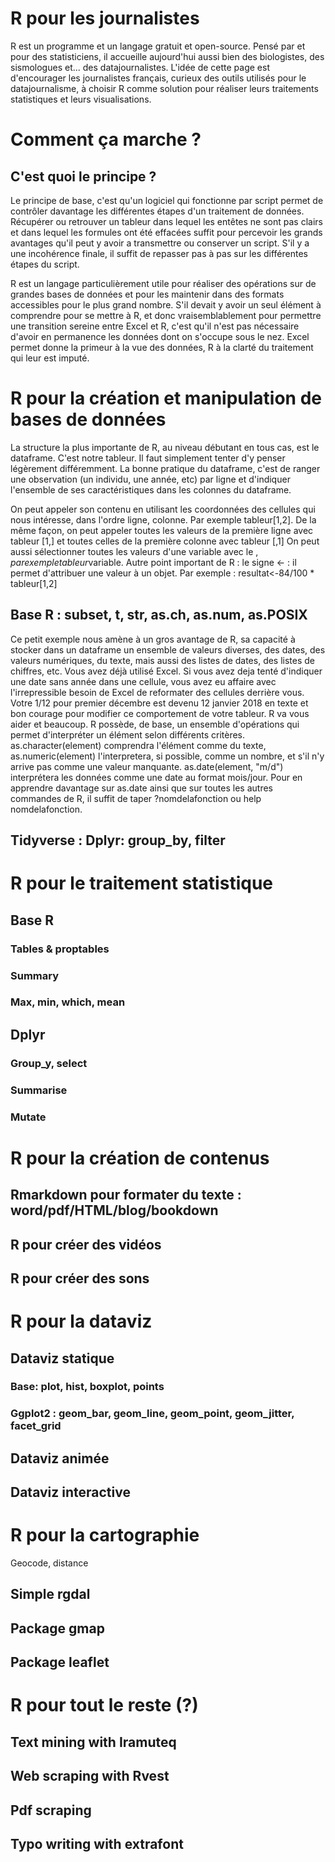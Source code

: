 # R pour les journalistes
R est un programme et un langage gratuit et open-source. Pensé par et pour des statisticiens, il accueille aujourd'hui aussi bien des biologistes, des sismologues et... des datajournalistes.
L'idée de cette page est d'encourager les journalistes français, curieux des outils utilisés pour le datajournalisme, à choisir R comme solution pour réaliser leurs traitements statistiques et leurs visualisations.

# Comment ça marche ?

## C'est quoi le principe ? 

Le principe de base, c'est qu'un logiciel qui fonctionne par script permet de contrôler davantage les différentes étapes d'un traitement de données. Récupérer ou retrouver un tableur dans lequel les entêtes ne sont pas clairs et dans lequel les formules ont été effacées suffit pour percevoir les grands avantages qu'il peut y avoir a transmettre ou conserver un script.
S'il y a une incohérence finale, il suffit de repasser pas à pas sur les différentes étapes du script.

R est un langage particulièrement utile pour réaliser des opérations sur de grandes bases de données et pour les maintenir dans des formats accessibles pour le plus grand nombre.
S'il devait y avoir un seul élément à comprendre pour se mettre à R, et donc vraisemblablement pour permettre une transition sereine entre Excel et R, c'est qu'il n'est pas nécessaire d'avoir en permanence les données dont on s'occupe sous le nez. Excel permet donne la primeur à la vue des données, R à la clarté du traitement qui leur est imputé.

# R pour la création et manipulation de bases de données

La structure la plus importante de R, au niveau débutant en tous cas, est le dataframe. C'est notre tableur. Il faut simplement tenter d'y penser légèrement différemment. La bonne pratique du dataframe, c'est de ranger une observation (un individu, une année, etc) par ligne et d'indiquer l'ensemble de ses caractéristiques dans les colonnes du dataframe.

On peut appeler son contenu en utilisant les coordonnées des cellules qui nous intéresse, dans l'ordre ligne, colonne. Par exemple tableur[1,2]. De la même façon, on peut appeler toutes les valeurs de la première ligne avec tableur [1,] et toutes celles de la première colonne avec tableur [,1]
On peut aussi sélectionner toutes les valeurs d'une variable avec le $, par exemple tableur$variable.
Autre point important de R : le signe <- : il permet d'attribuer une valeur à un objet. Par exemple : resultat<-84/100 * tableur[1,2]

## Base R : subset, t, str, as.ch, as.num, as.POSIX
Ce petit exemple nous amène à un gros avantage de R, sa capacité à stocker dans un dataframe un ensemble de valeurs diverses, des dates, des valeurs numériques, du texte, mais aussi des listes de dates, des listes de chiffres, etc.
Vous avez déjà utilisé Excel. Si vous avez deja tenté d'indiquer une date sans année dans une cellule, vous avez eu affaire avec l'irrepressible besoin de Excel de reformater des cellules derrière vous. Votre 1/12 pour premier décembre est devenu 12 janvier 2018 en texte et bon courage pour modifier ce comportement de votre tableur. R va vous aider et beaucoup.
R possède, de base, un ensemble d'opérations qui permet d'interpréter un élément selon différents critères. as.character(element) comprendra l'élément comme du texte, as.numeric(element) l'interpretera, si possible, comme un nombre, et s'il n'y arrive pas comme une valeur manquante. as.date(element, "m/d") interprétera les données comme une date au format mois/jour. Pour en apprendre davantage sur as.date ainsi que sur toutes les autres commandes de R, il suffit de taper ?nomdelafonction ou help nomdelafonction.


## Tidyverse : Dplyr: group_by, filter

# R pour le traitement statistique

## Base R
### Tables &  proptables
### Summary
### Max, min, which, mean
## Dplyr
### Group_y, select
### Summarise
### Mutate

# R pour la création de contenus

## Rmarkdown pour formater du texte : word/pdf/HTML/blog/bookdown

## R pour créer des vidéos

## R pour créer des sons

# R pour la dataviz

## Dataviz statique
### Base: plot, hist, boxplot, points
### Ggplot2 : geom_bar, geom_line, geom_point, geom_jitter, facet_grid

## Dataviz animée

## Dataviz interactive

# R pour la cartographie

Geocode, distance
## Simple rgdal
## Package gmap
## Package leaflet



# R pour tout le reste (?)
## Text mining with Iramuteq
## Web scraping with Rvest
## Pdf scraping
## Typo writing with extrafont
